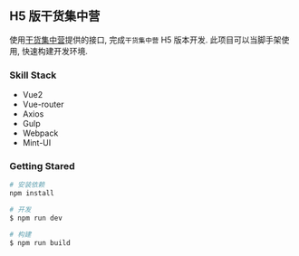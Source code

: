 ## H5 版干货集中营

使用[干货集中营](http://gank.io/api)提供的接口, 完成`干货集中营` H5 版本开发. 此项目可以当脚手架使用, 快速构建开发环境.

### Skill Stack

- Vue2
- Vue-router
- Axios
- Gulp
- Webpack
- Mint-UI

### Getting Stared

```bash
# 安装依赖
npm install

# 开发
$ npm run dev

# 构建
$ npm run build
```

